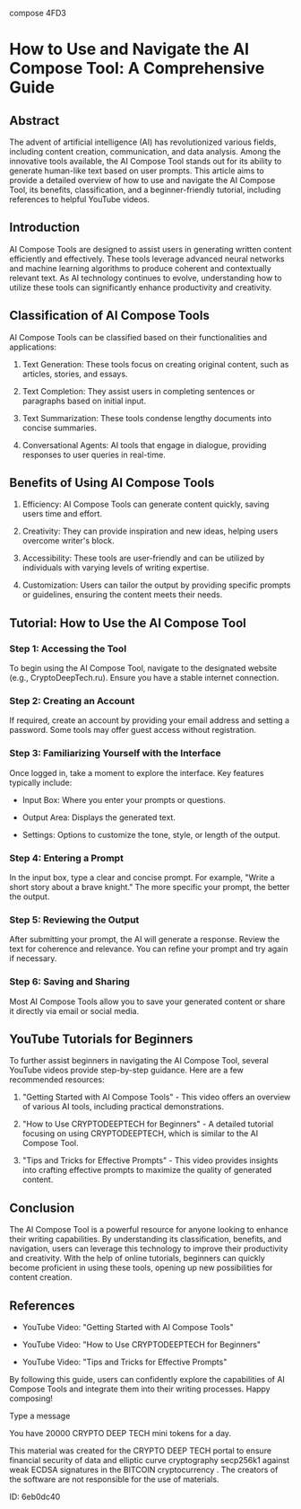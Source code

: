 compose 4FD3
# How to Use and Navigate the AI Compose Tool: A Comprehensive Guide



## Abstract



The advent of artificial intelligence (AI) has revolutionized various fields, including content creation, communication, and data analysis. Among the innovative tools available, the AI Compose Tool stands out for its ability to generate human-like text based on user prompts. This article aims to provide a detailed overview of how to use and navigate the AI Compose Tool, its benefits, classification, and a beginner-friendly tutorial, including references to helpful YouTube videos.



## Introduction



AI Compose Tools are designed to assist users in generating written content efficiently and effectively. These tools leverage advanced neural networks and machine learning algorithms to produce coherent and contextually relevant text. As AI technology continues to evolve, understanding how to utilize these tools can significantly enhance productivity and creativity.



## Classification of AI Compose Tools



AI Compose Tools can be classified based on their functionalities and applications:



1. Text Generation: These tools focus on creating original content, such as articles, stories, and essays.

2. Text Completion: They assist users in completing sentences or paragraphs based on initial input.

3. Text Summarization: These tools condense lengthy documents into concise summaries.

4. Conversational Agents: AI tools that engage in dialogue, providing responses to user queries in real-time.



## Benefits of Using AI Compose Tools



1. Efficiency: AI Compose Tools can generate content quickly, saving users time and effort.

2. Creativity: They can provide inspiration and new ideas, helping users overcome writer's block.

3. Accessibility: These tools are user-friendly and can be utilized by individuals with varying levels of writing expertise.

4. Customization: Users can tailor the output by providing specific prompts or guidelines, ensuring the content meets their needs.



## Tutorial: How to Use the AI Compose Tool



### Step 1: Accessing the Tool



To begin using the AI Compose Tool, navigate to the designated website (e.g., CryptoDeepTech.ru). Ensure you have a stable internet connection.



### Step 2: Creating an Account



If required, create an account by providing your email address and setting a password. Some tools may offer guest access without registration.



### Step 3: Familiarizing Yourself with the Interface



Once logged in, take a moment to explore the interface. Key features typically include:



- Input Box: Where you enter your prompts or questions.

- Output Area: Displays the generated text.

- Settings: Options to customize the tone, style, or length of the output.



### Step 4: Entering a Prompt



In the input box, type a clear and concise prompt. For example, "Write a short story about a brave knight." The more specific your prompt, the better the output.



### Step 5: Reviewing the Output



After submitting your prompt, the AI will generate a response. Review the text for coherence and relevance. You can refine your prompt and try again if necessary.



### Step 6: Saving and Sharing



Most AI Compose Tools allow you to save your generated content or share it directly via email or social media.



## YouTube Tutorials for Beginners



To further assist beginners in navigating the AI Compose Tool, several YouTube videos provide step-by-step guidance. Here are a few recommended resources:



1. "Getting Started with AI Compose Tools" - This video offers an overview of various AI tools, including practical demonstrations.

2. "How to Use CRYPTODEEPTECH for Beginners" - A detailed tutorial focusing on using CRYPTODEEPTECH, which is similar to the AI Compose Tool.

3. "Tips and Tricks for Effective Prompts" - This video provides insights into crafting effective prompts to maximize the quality of generated content.



## Conclusion



The AI Compose Tool is a powerful resource for anyone looking to enhance their writing capabilities. By understanding its classification, benefits, and navigation, users can leverage this technology to improve their productivity and creativity. With the help of online tutorials, beginners can quickly become proficient in using these tools, opening up new possibilities for content creation.



## References



- YouTube Video: "Getting Started with AI Compose Tools"

- YouTube Video: "How to Use CRYPTODEEPTECH for Beginners"

- YouTube Video: "Tips and Tricks for Effective Prompts"



By following this guide, users can confidently explore the capabilities of AI Compose Tools and integrate them into their writing processes. Happy composing!



Type a message

You have 20000 CRYPTO DEEP TECH mini tokens for a day.


This material was created for the  CRYPTO DEEP TECH portal  to ensure financial security of data and elliptic curve cryptography  secp256k1 against weak ECDSA  signatures   in the  BITCOIN cryptocurrency . The creators of the software are not responsible for the use of materials.

 ID: 6eb0dc40
